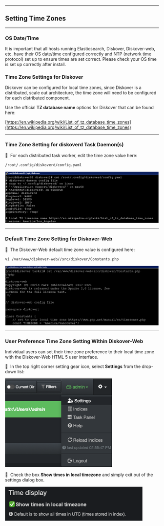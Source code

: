 ___
## Setting Time Zones
___

### OS Date/Time

It is important that all hosts running Elasticsearch, Diskover, Diskover-web, etc. have their OS date/time configured correctly and NTP (network time protocol) set up to ensure times are set correct. Please check your OS time is set up correctly after install.

### Time Zone Settings for Diskover

Diskover can be configured for local time zones, since Diskover is a distributed, scale out architecture, the time zone will need to be configured for each distributed component.

Use the official **TZ database name** options for Diskover that can be found here:

[https://en.wikipedia.org/wiki/List_of_tz_database_time_zones](https://en.wikipedia.org/wiki/List_of_tz_database_time_zones)

___
### Time Zone Setting for diskoverd Task Daemon(s)

🔴 &nbsp;For each distributed task worker, edit the time zone value here:
```
/root/.config/diskoverd/config.yaml
```

![Image: Time Zone Setting for Task Daemons](images/image_time_zone_task_worker_deamon_edit_time_zone_value.png)

___
### Default Time Zone Setting for Diskover-Web

🔴 &nbsp;The Diskover-Web default time zone value is configured here:
```
vi /var/www/diskover-web//src/diskover/Constants.php
```

![Image: Default Time Zone Setting for Diskover-Web](images/image_time_zone_diskover_web_time_zone_config.png)

___
### User Preference Time Zone Setting Within Diskover-Web

Individual users can set their time zone preference to their local time zone with the Diskover-Web HTML 5 user interface. 

🔴 &nbsp;In the top right corner setting gear icon, select **Settings** from the drop-down list:

<img src="images/image_diskover_app_settings_menu.png" width="350">

🔴 &nbsp;Check the box **Show times in local timezone** and simply exit out of the settings dialog box.

<img src="images/image_time_zone_local_timezone_selection.png" width="450">
